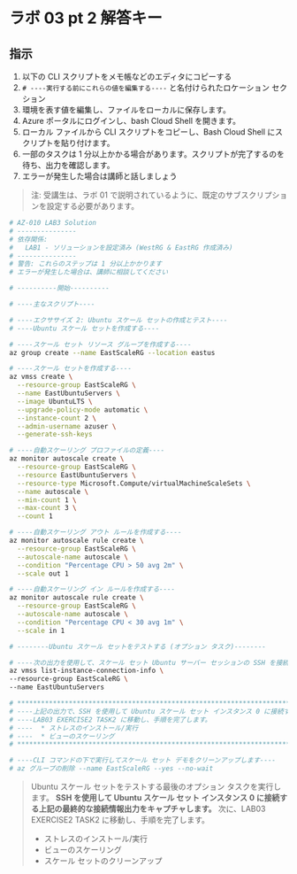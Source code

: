 ﻿# ラボ 03 pt 2 解答キー

## 指示

1. 以下の CLI スクリプトをメモ帳などのエディタにコピーする
1. `# ----実行する前にこれらの値を編集する----` と名付けられたロケーション セクション
1. 環境を表す値を編集し、ファイルをローカルに保存します。
1. Azure ポータルにログインし、bash Cloud Shell を開きます。
1. ローカル ファイルから CLI スクリプトをコピーし、Bash Cloud Shell にスクリプトを貼り付けます。
1. 一部のタスクは 1 分以上かかる場合があります。スクリプトが完了するのを待ち、出力を確認します。
1. エラーが発生した場合は講師と話しましょう

> 注: 受講生は、ラボ 01 で説明されているように、既定のサブスクリプションを設定する必要があります。

```sh
# AZ-010 LAB3 Solution
# ---------------
# 依存関係: 
#   LAB1 - ソリューションを設定済み (WestRG & EastRG 作成済み)
# ---------------
# 警告: これらのステップは 1 分以上かかります
# エラーが発生した場合は、講師に相談してください

# ----------開始----------

# ----主なスクリプト----

# ----エクササイズ 2: Ubuntu スケール セットの作成とテスト----
# ----Ubuntu スケール セットを作成する----

# ----スケール セット リソース グループを作成する----
az group create --name EastScaleRG --location eastus

# ----スケール セットを作成する----
az vmss create \
  --resource-group EastScaleRG \
  --name EastUbuntuServers \
  --image UbuntuLTS \
  --upgrade-policy-mode automatic \
  --instance-count 2 \
  --admin-username azuser \
  --generate-ssh-keys

# ----自動スケーリング プロファイルの定義----
az monitor autoscale create \
  --resource-group EastScaleRG \
  --resource EastUbuntuServers \
  --resource-type Microsoft.Compute/virtualMachineScaleSets \
  --name autoscale \
  --min-count 1 \
  --max-count 3 \
  --count 1

# ----自動スケーリング アウト ルールを作成する----
az monitor autoscale rule create \
  --resource-group EastScaleRG \
  --autoscale-name autoscale \
  --condition "Percentage CPU > 50 avg 2m" \
  --scale out 1

# ----自動スケーリング イン ルールを作成する----
az monitor autoscale rule create \
  --resource-group EastScaleRG \
  --autoscale-name autoscale \
  --condition "Percentage CPU < 30 avg 1m" \
  --scale in 1

# --------Ubuntu スケール セットをテストする (オプション タスク)--------

# ----次の出力を使用して、スケール セット Ubuntu サーバー セッションの SSH を接続する----
az vmss list-instance-connection-info \
--resource-group EastScaleRG \
--name EastUbuntuServers

# *********************************************************************************
# ----上記の出力で、SSH を使用して Ubuntu スケール セット インスタンス 0 に接続する----
# ----LAB03 EXERCISE2 TASK2 に移動し、手順を完了します。
# ----	* ストレスのインストール/実行
# ----	* ビューのスケーリング
# *********************************************************************************

# ----CLI コマンドの下で実行してスケール セット デモをクリーンアップします----
# az グループの削除 --name EastScaleRG --yes --no-wait
```

> Ubuntu スケール セットをテストする最後のオプション タスクを実行します。
> **SSH を使用して Ubuntu スケール セット インスタンス 0 に接続する上記の最終的な接続情報出力をキャプチャします。**
> 次に、LAB03 EXERCISE2 TASK2 に移動し、手順を完了します。
>
> * ストレスのインストール/実行
> * ビューのスケーリング
> * スケール セットのクリーンアップ
>
